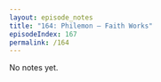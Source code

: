 ```yaml
---
layout: episode_notes
title: "164: Philemon — Faith Works"
episodeIndex: 167
permalink: /164
---
```

No notes yet.

